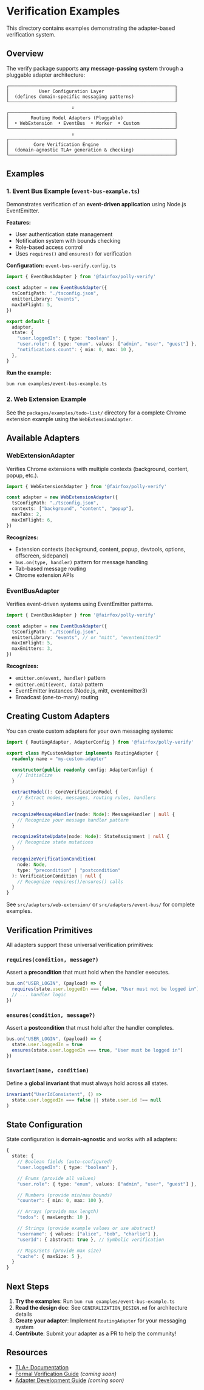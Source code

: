 # Verification Examples

This directory contains examples demonstrating the adapter-based verification system.

## Overview

The verify package supports **any message-passing system** through a pluggable adapter architecture:

```
┌─────────────────────────────────────────────────────────────┐
│           User Configuration Layer                          │
│  (defines domain-specific messaging patterns)               │
└─────────────────────────────────────────────────────────────┘
                        ↓
┌─────────────────────────────────────────────────────────────┐
│        Routing Model Adapters (Pluggable)                   │
│  • WebExtension  • EventBus  • Worker  • Custom             │
└─────────────────────────────────────────────────────────────┘
                        ↓
┌─────────────────────────────────────────────────────────────┐
│         Core Verification Engine                            │
│  (domain-agnostic TLA+ generation & checking)               │
└─────────────────────────────────────────────────────────────┘
```

## Examples

### 1. Event Bus Example (`event-bus-example.ts`)

Demonstrates verification of an **event-driven application** using Node.js EventEmitter.

**Features:**
- User authentication state management
- Notification system with bounds checking
- Role-based access control
- Uses `requires()` and `ensures()` for verification

**Configuration:** `event-bus-verify.config.ts`

```typescript
import { EventBusAdapter } from '@fairfox/polly-verify'

const adapter = new EventBusAdapter({
  tsConfigPath: "./tsconfig.json",
  emitterLibrary: "events",
  maxInFlight: 5,
})

export default {
  adapter,
  state: {
    "user.loggedIn": { type: "boolean" },
    "user.role": { type: "enum", values: ["admin", "user", "guest"] },
    "notifications.count": { min: 0, max: 10 },
  },
}
```

**Run the example:**
```bash
bun run examples/event-bus-example.ts
```

### 2. Web Extension Example

See the `packages/examples/todo-list/` directory for a complete Chrome extension example using the `WebExtensionAdapter`.

## Available Adapters

### WebExtensionAdapter

Verifies Chrome extensions with multiple contexts (background, content, popup, etc.).

```typescript
import { WebExtensionAdapter } from '@fairfox/polly-verify'

const adapter = new WebExtensionAdapter({
  tsConfigPath: "./tsconfig.json",
  contexts: ["background", "content", "popup"],
  maxTabs: 2,
  maxInFlight: 6,
})
```

**Recognizes:**
- Extension contexts (background, content, popup, devtools, options, offscreen, sidepanel)
- `bus.on(type, handler)` pattern for message handling
- Tab-based message routing
- Chrome extension APIs

### EventBusAdapter

Verifies event-driven systems using EventEmitter patterns.

```typescript
import { EventBusAdapter } from '@fairfox/polly-verify'

const adapter = new EventBusAdapter({
  tsConfigPath: "./tsconfig.json",
  emitterLibrary: "events", // or "mitt", "eventemitter3"
  maxInFlight: 5,
  maxEmitters: 3,
})
```

**Recognizes:**
- `emitter.on(event, handler)` pattern
- `emitter.emit(event, data)` pattern
- EventEmitter instances (Node.js, mitt, eventemitter3)
- Broadcast (one-to-many) routing

## Creating Custom Adapters

You can create custom adapters for your own messaging systems:

```typescript
import { RoutingAdapter, AdapterConfig } from '@fairfox/polly-verify'

export class MyCustomAdapter implements RoutingAdapter {
  readonly name = "my-custom-adapter"

  constructor(public readonly config: AdapterConfig) {
    // Initialize
  }

  extractModel(): CoreVerificationModel {
    // Extract nodes, messages, routing rules, handlers
  }

  recognizeMessageHandler(node: Node): MessageHandler | null {
    // Recognize your message handler pattern
  }

  recognizeStateUpdate(node: Node): StateAssignment | null {
    // Recognize state mutations
  }

  recognizeVerificationCondition(
    node: Node,
    type: "precondition" | "postcondition"
  ): VerificationCondition | null {
    // Recognize requires()/ensures() calls
  }
}
```

See `src/adapters/web-extension/` or `src/adapters/event-bus/` for complete examples.

## Verification Primitives

All adapters support these universal verification primitives:

### `requires(condition, message?)`

Assert a **precondition** that must hold when the handler executes.

```typescript
bus.on("USER_LOGIN", (payload) => {
  requires(state.user.loggedIn === false, "User must not be logged in")
  // ... handler logic
})
```

### `ensures(condition, message?)`

Assert a **postcondition** that must hold after the handler completes.

```typescript
bus.on("USER_LOGIN", (payload) => {
  state.user.loggedIn = true
  ensures(state.user.loggedIn === true, "User must be logged in")
})
```

### `invariant(name, condition)`

Define a **global invariant** that must always hold across all states.

```typescript
invariant("UserIdConsistent", () =>
  state.user.loggedIn === false || state.user.id !== null
)
```

## State Configuration

State configuration is **domain-agnostic** and works with all adapters:

```typescript
{
  state: {
    // Boolean fields (auto-configured)
    "user.loggedIn": { type: "boolean" },

    // Enums (provide all values)
    "user.role": { type: "enum", values: ["admin", "user", "guest"] },

    // Numbers (provide min/max bounds)
    "counter": { min: 0, max: 100 },

    // Arrays (provide max length)
    "todos": { maxLength: 10 },

    // Strings (provide example values or use abstract)
    "username": { values: ["alice", "bob", "charlie"] },
    "userId": { abstract: true }, // Symbolic verification

    // Maps/Sets (provide max size)
    "cache": { maxSize: 5 },
  }
}
```

## Next Steps

1. **Try the examples**: Run `bun run examples/event-bus-example.ts`
2. **Read the design doc**: See `GENERALIZATION_DESIGN.md` for architecture details
3. **Create your adapter**: Implement `RoutingAdapter` for your messaging system
4. **Contribute**: Submit your adapter as a PR to help the community!

## Resources

- [TLA+ Documentation](https://lamport.azurewebsites.net/tla/tla.html)
- [Formal Verification Guide](../docs/VERIFICATION.md) _(coming soon)_
- [Adapter Development Guide](../docs/ADAPTERS.md) _(coming soon)_
